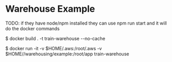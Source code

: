 # Warehouse Example

TODO: if they have node/npm installed they can use npm run start and it will do the docker commands

$ docker build . -t train-warehouse --no-cache

$ docker run -it -v $HOME/.aws:/root/.aws -v $HOME/<git-clone-location>/warehousing/example:/root/app train-warehouse
